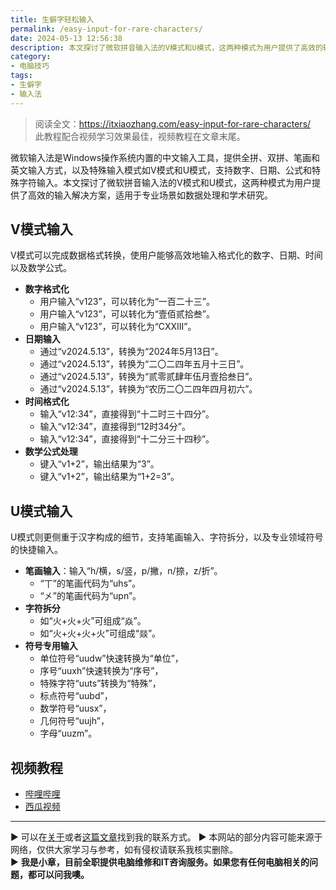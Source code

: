 ```yaml
---
title: 生僻字轻松输入
permalink: /easy-input-for-rare-characters/
date: 2024-05-13 12:56:38
description: 本文探讨了微软拼音输入法的V模式和U模式，这两种模式为用户提供了高效的输入解决方案，适用于专业场景如数据处理和学术研究。
category:
- 电脑技巧
tags:
- 生僻字
- 输入法
---
```


> 阅读全文：<https://itxiaozhang.com/easy-input-for-rare-characters/>  
> 此教程配合视频学习效果最佳，视频教程在文章末尾。  

微软输入法是Windows操作系统内置的中文输入工具，提供全拼、双拼、笔画和英文输入方式，以及特殊输入模式如V模式和U模式，支持数字、日期、公式和特殊字符输入。本文探讨了微软拼音输入法的V模式和U模式，这两种模式为用户提供了高效的输入解决方案，适用于专业场景如数据处理和学术研究。

## V模式输入

V模式可以完成数据格式转换，使用户能够高效地输入格式化的数字、日期、时间以及数学公式。

- **数字格式化**
  - 用户输入“v123”，可以转化为“一百二十三”。
  - 用户输入“v123”，可以转化为“壹佰贰拾叁”。
  - 用户输入“v123”，可以转化为“CXXIII”。
- **日期输入**
  - 通过“v2024.5.13”，转换为“2024年5月13日”。
  - 通过“v2024.5.13”，转换为“二〇二四年五月十三日”。
  - 通过“v2024.5.13”，转换为“贰零贰肆年伍月壹拾叁日”。
  - 通过“v2024.5.13”，转换为“农历二〇二四年四月初六”。
- **时间格式化**
  - 输入“v12:34”，直接得到“十二时三十四分”。
  - 输入“v12:34”，直接得到“12时34分”。
  - 输入“v12:34”，直接得到“十二分三十四秒”。
- **数学公式处理**
  - 键入“v1+2”，输出结果为“3”。
  - 键入“v1+2”，输出结果为“1+2=3”。

## U模式输入

U模式则更侧重于汉字构成的细节，支持笔画输入、字符拆分，以及专业领域符号的快捷输入。

- **笔画输入**：输入“h/横，s/竖，p/撇，n/捺，z/折”。
  - “丅”的笔画代码为“uhs”。
  - “㐅”的笔画代码为“upn”。
- **字符拆分**
  - 如“火+火+火”可组成“焱”。
  - 如“火+火+火+火”可组成“燚”。
- **符号专用输入**
  - 单位符号“uudw”快速转换为“单位”，
  - 序号“uuxh”快速转换为“序号”，
  - 特殊字符“uuts”转换为“特殊”，
  - 标点符号“uubd”，
  - 数学符号“uusx”，
  - 几何符号“uujh”，
  - 字母“uuzm”。

## 视频教程

- [哔哩哔哩](https://www.bilibili.com/video/BV1Ks421P7md)
- [西瓜视频](https://www.ixigua.com/7368448948580811301)

---
▶ 可以在[关于](https://itxiaozhang.com/about/)或者[这篇文章](https://itxiaozhang.com/about-computer-repair-services-with-me/)找到我的联系方式。
▶ 本网站的部分内容可能来源于网络，仅供大家学习与参考，如有侵权请联系我核实删除。  
▶ **我是小章，目前全职提供电脑维修和IT咨询服务。如果您有任何电脑相关的问题，都可以问我噢。**  

